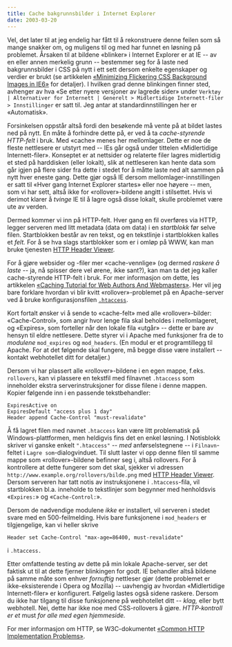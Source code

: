 ```yaml
---
title: Cache bakgrunnsbilder i Internet Explorer
date: 2003-03-20
---
```


Vel, det later til at jeg endelig har fått til å rekonstruere denne feilen som så mange snakker om, og muligens til og med har funnet en løsning på problemet. Årsaken til at bildene «blinker» i Internet Explorer er at IE -- av en eller annen merkelig grunn -- bestemmer seg for å laste ned bakgrunnsbilder i CSS på nytt i ett sett dersom enkelte egenskaper og verdier er brukt (se artikkelen [«Minimizing Flickering CSS Background Images in IE6»](http://www.fivesevensix.com/studies/ie6flicker/) for detaljer). I hvilken grad denne blinkingen finner sted, avhenger av hva «Se etter nyere versjoner av lagrede sider» under `Verktøy | Alternativer for Internett | Generelt > Midlertidige Internett-filer > Innstillinger` er satt til. Jeg antar at standardinnstillingen her er «Automatisk».

<!--
HalTan o.a. har kanskje noe mer hysterisk som «Hver gang siden vises» i stedet (ikke noe vondt ment).
-->

Forsinkelsen oppstår altså fordi den besøkende må vente på at bildet lastes ned på nytt. En måte å forhindre dette på, er ved å ta *cache-styrende HTTP-felt* i bruk. Med «cache» menes her mellomlager. Dette er noe de fleste nettlesere er utstyrt med -- IEs går også under tittelen «Midlertidige Internett-filer». Konseptet er at nettsider og relaterte filer lagres midlertidig et sted på harddisken (eller lokalt), slik at nettleseren kan hente data som går igjen på flere sider fra dette i stedet for å måtte laste ned alt sammen på nytt hver eneste gang. Dette gjør også IE dersom mellomlager-innstillingen er satt til «Hver gang Internet Explorer startes» eller noe høyere -- men, som vi har sett, altså ikke for «rollover»-bildene angitt i stilsettet. Hvis vi derimot klarer å *tvinge* IE til å lagre også disse lokalt, skulle problemet være ute av verden.

Dermed kommer vi inn på HTTP-felt. Hver gang en fil overføres via HTTP, legger serveren med litt metadata (data om data) i en *startblokk* før selve filen. Startblokken består av ren tekst, og en tekstlinje i startblokken kalles et *felt.* For å se hva slags startblokker som er i omløp på WWW, kan man bruke tjenesten [HTTP Header Viewer](http://www.delorie.com/web/headers.html).

For å gjøre websider og -filer mer «cache-vennlige» (og dermed *raskere å laste* -- ja, nå spisser dere vel ørene, ikke sant?), kan man ta det jeg kaller cache-styrende HTTP-felt i bruk. For mer informasjon om dette, les artikkelen [«Caching Tutorial for Web Authors And Webmasters»](http://www.mnot.net/cache_docs/). Her vil jeg bare forklare hvordan vi blir kvitt «rollover»-problemet på en Apache-server ved å bruke konfigurasjonsfilen [`.htaccess`](http://wsabstract.com/howto/htaccess.shtml).

Kort fortalt ønsker vi å sende to «cache-felt» med alle «rollover»-bilder: «Cache-Control», som angir hvor lenge fila skal beholdes i mellomlageret, og «Expires», som forteller når den lokale fila «utgår» -- dette er bare av hensyn til eldre nettlesere. Dette styrer vi i Apache med funksjoner fra de to *modulene* `mod_expires` og `mod_headers`. (En modul er et programtillegg til Apache. For at det følgende skal fungere, må begge disse være installert -- kontakt webhotellet ditt for detaljer.)

Dersom vi har plassert alle «rollover»-bildene i en egen mappe, f.eks. `rollovers`, kan vi plassere en tekstfil med filnavnet `.htaccess` som inneholder ekstra serverinstruksjoner for disse filene i denne mappen. Kopier følgende inn i en passende tekstbehandler:

    ExpiresActive on
    ExpiresDefault "access plus 1 day"
    Header append Cache-Control "must-revalidate"

Å få lagret filen med navnet `.htaccess` kan være litt problematisk på Windows-plattformen, men heldigvis fins det en enkel løsning. I Notisblokk skriver vi ganske enkelt `".htaccess"` -- *med* anførselstegnene -- i `Filnavn`-feltet i `Lagre som`-dialogvinduet. Til slutt laster vi opp denne filen til samme mappe som «rollover»-bildene befinner seg i, altså rollovers. For å kontrollere at dette fungerer som det skal, sjekker vi adressen  `http://www.example.org/rollovers/bilde.png` med [HTTP Header Viewer](http://www.delorie.com/web/headers.html). Dersom serveren har tatt notis av instruksjonene i `.htaccess`-fila, vil startblokken bl.a. inneholde to tekstlinjer som begynner med henholdsvis «`Expires:`» og «`Cache-Control:`».

Dersom de nødvendige modulene *ikke* er installert, vil serveren i stedet svare med en 500-feilmelding. Hvis bare funksjonene i `mod_headers` er tilgjengelige, kan vi heller skrive

    Header set Cache-Control "max-age=86400, must-revalidate"

i `.htaccess.`

Etter omfattende testing av dette på min lokale Apache-server, ser det faktisk ut til at dette fjerner blinkingen for godt. IE behandler altså bildene på samme måte som enhver *fornuftig* nettleser gjør (dette problemet er ikke-eksisterende i Opera og Mozilla) -- uavhengig av hvordan «Midlertidige Internett-filer» er konfigurert. Følgelig lastes også sidene raskere. Dersom du ikke har tilgang til disse funksjonene på webhotellet ditt -- *klag,* eller bytt webhotell. Nei, dette har ikke noe med CSS-rollovers å gjøre. *HTTP-kontroll er et* must *for alle med egen hjemmeside.*

For mer informasjon om HTTP, se W3C-dokumentet [«Common HTTP Implementation Problems»](http://www.w3.org/TR/chips).

<!--
Har jeg forresten nevnt at søkemotorer setter stor pris på *skikkelige* HTTP-startblokker?
-->
